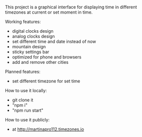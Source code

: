 This project is a graphical interface for displaying time in different timezones at current or set moment in time.  
  
Working features:  
- digital clocks design  
- analog clocks design  
- set different time and date instead of now  
- mountain design  
- sticky settings bar  
- optimized for phone and browsers  
- add and remove other cities  

Planned features:  
- set different timezone for set time

How to use it locally:
- git clone it
- "npm i"
- "npm run start"

How to use it publicly:
- at http://martinapro112.timezones.io